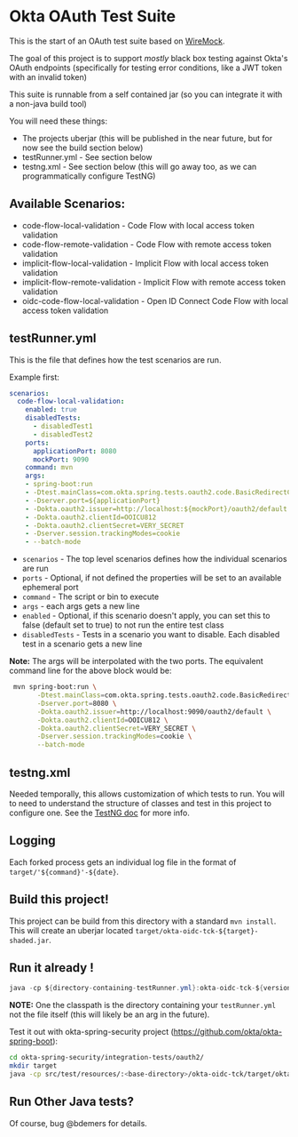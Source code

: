 Okta OAuth Test Suite
=====================

This is the start of an OAuth test suite based on [WireMock](http://wiremock.org/).

The goal of this project is to support _mostly_ black box testing against Okta's OAuth endpoints (specifically for testing error conditions, like a JWT token with an invalid token) 

This suite is runnable from a self contained jar (so you can integrate it with a non-java build tool)

You will need these things:
- The projects uberjar (this will be published in the near future, but for now see the build section below)
- testRunner.yml - See section below
- testng.xml - See section below (this will go away too, as we can programmatically configure TestNG)

## Available Scenarios:

- code-flow-local-validation - Code Flow with local access token validation 
- code-flow-remote-validation - Code Flow with remote access token validation
- implicit-flow-local-validation - Implicit Flow with local access token validation 
- implicit-flow-remote-validation - Implicit Flow with remote access token validation
- oidc-code-flow-local-validation - Open ID Connect Code Flow with local access token validation

## testRunner.yml

This is the file that defines how the test scenarios are run.

Example first:

```yml
scenarios:
  code-flow-local-validation:
    enabled: true
    disabledTests:
      - disabledTest1
      - disabledTest2
    ports:
      applicationPort: 8080
      mockPort: 9090
    command: mvn
    args:
    - spring-boot:run
    - -Dtest.mainClass=com.okta.spring.tests.oauth2.code.BasicRedirectCodeFlowApplication
    - -Dserver.port=${applicationPort}
    - -Dokta.oauth2.issuer=http://localhost:${mockPort}/oauth2/default
    - -Dokta.oauth2.clientId=OOICU812
    - -Dokta.oauth2.clientSecret=VERY_SECRET
    - -Dserver.session.trackingModes=cookie
    - --batch-mode
```

- `scenarios` - The top level scenarios defines how the individual scenarios are run
- `ports` - Optional, if not defined the properties will be set to an available ephemeral port
- `command` - The script or bin to execute
- `args` - each args gets a new line
- `enabled` - Optional, if this scenario doesn't apply, you can set this to false (default set to true) to not run the entire test class
- `disabledTests` - Tests in a scenario you want to disable. Each disabled test in a scenario gets a new line


**Note:** The args will be interpolated with the two ports. The equivalent command line for the above block would be:
```bash
 mvn spring-boot:run \
       -Dtest.mainClass=com.okta.spring.tests.oauth2.code.BasicRedirectCodeFlowApplication \
       -Dserver.port=8080 \
       -Dokta.oauth2.issuer=http://localhost:9090/oauth2/default \
       -Dokta.oauth2.clientId=OOICU812 \
       -Dokta.oauth2.clientSecret=VERY_SECRET \
       -Dserver.session.trackingModes=cookie \
       --batch-mode
```

## testng.xml

Needed temporally, this allows customization of which tests to run. You will to need to understand the structure of classes and test in this project to configure one. See the [TestNG doc](http://testng.org/doc/documentation-main.html#testng-xml) for more info.

## Logging

Each forked process gets an individual log file in the format of `target/'${command}'-${date}`.

## Build this project!

This project can be build from this directory with a standard `mvn install`. This will create an uberjar located `target/okta-oidc-tck-${target}-shaded.jar`.


## Run it already !

```java
java -cp ${directory-containing-testRunner.yml}:okta-oidc-tck-${version}-shaded.jar org.testng.TestNG -d test-report-directory  your-testng.xml
```

**NOTE:** One the classpath is the directory containing your `testRunner.yml` not the file itself (this will likely be an arg in the future).

Test it out with okta-spring-security project (https://github.com/okta/okta-spring-boot):
```bash
cd okta-spring-security/integration-tests/oauth2/
mkdir target
java -cp src/test/resources/:<base-directory>/okta-oidc-tck/target/okta-oidc-tck-0.2.0-SNAPSHOT-shaded.jar org.testng.TestNG -d target/cli-test-output  <base-directory>/okta-oidc-tck/src/main/resources/testng.xml
```

## Run Other Java tests?

Of course, bug @bdemers for details.
